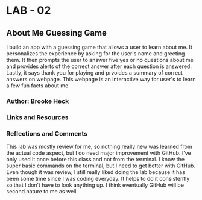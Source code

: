 # LAB - 02

## About Me Guessing Game

I build an app with a guessing game that allows a user to learn about me. It personalizes the experience by asking for the user's name and greeting them. It then prompts the user to answer five yes or no questions about me and provides alerts of the correct answer after each question is answered. Lastly, it says thank you for playing and prvoides a summary of correct answers on webpage. This webpage is an interactive way for user's to learn a few fun facts about me.

### Author: Brooke Heck

### Links and Resources

### Reflections and Comments
This lab was mostly review for me, so nothing really new was learned from the actual code aspect, but I do need major improvement with GitHub. I’ve only used it once before this class and not from the terminal. I know the super basic commands on the terminal, but I need to get better with GitHub. Even though it was review, I still really liked doing the lab because it has been some time since I was coding everyday. It helps to do it consistently so that I don’t have to look anything up. I think eventually GitHub will be second nature to me as well.

